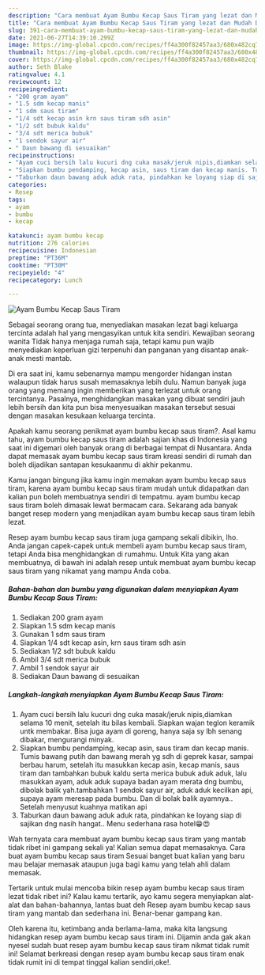 ```yaml
---
description: "Cara membuat Ayam Bumbu Kecap Saus Tiram yang lezat dan Mudah Dibuat"
title: "Cara membuat Ayam Bumbu Kecap Saus Tiram yang lezat dan Mudah Dibuat"
slug: 391-cara-membuat-ayam-bumbu-kecap-saus-tiram-yang-lezat-dan-mudah-dibuat
date: 2021-06-27T14:39:10.299Z
image: https://img-global.cpcdn.com/recipes/ff4a300f82457aa3/680x482cq70/ayam-bumbu-kecap-saus-tiram-foto-resep-utama.jpg
thumbnail: https://img-global.cpcdn.com/recipes/ff4a300f82457aa3/680x482cq70/ayam-bumbu-kecap-saus-tiram-foto-resep-utama.jpg
cover: https://img-global.cpcdn.com/recipes/ff4a300f82457aa3/680x482cq70/ayam-bumbu-kecap-saus-tiram-foto-resep-utama.jpg
author: Seth Blake
ratingvalue: 4.1
reviewcount: 12
recipeingredient:
- "200 gram ayam"
- "1.5 sdm kecap manis"
- "1 sdm saus tiram"
- "1/4 sdt kecap asin krn saus tiram sdh asin"
- "1/2 sdt bubuk kaldu"
- "3/4 sdt merica bubuk"
- "1 sendok sayur air"
- " Daun bawang di sesuaikan"
recipeinstructions:
- "Ayam cuci bersih lalu kucuri dng cuka masak/jeruk nipis,diamkan selama 10 menit, setelah itu bilas kembali. Siapkan wajan teglon keramik untk membakar. Bisa juga ayam di goreng, hanya saja sy lbh senang dibakar, mengurangi minyak."
- "Siapkan bumbu pendamping, kecap asin, saus tiram dan kecap manis. Tumis bawang putih dan bawang merah yg sdh di geprek kasar, sampai berbau harum, setelah itu masukkan kecap asin, kecap manis, saus tiram dan tambahkan bubuk kaldu serta merica bubuk aduk aduk, lalu masukkan ayam, aduk aduk supaya badan ayam merata dng bumbu, dibolak balik yah.tambahkan 1 sendok sayur air, aduk aduk kecilkan api, supaya ayam meresap pada bumbu. Dan di bolak balik ayamnya.. Setelah menyusut kuahnya matikan api"
- "Taburkan daun bawang aduk aduk rata, pindahkan ke loyang siap di sajikan dng nasih hangat.. Menu sederhana rasa hotel😁😍"
categories:
- Resep
tags:
- ayam
- bumbu
- kecap

katakunci: ayam bumbu kecap 
nutrition: 276 calories
recipecuisine: Indonesian
preptime: "PT36M"
cooktime: "PT30M"
recipeyield: "4"
recipecategory: Lunch

---
```



![Ayam Bumbu Kecap Saus Tiram](https://img-global.cpcdn.com/recipes/ff4a300f82457aa3/680x482cq70/ayam-bumbu-kecap-saus-tiram-foto-resep-utama.jpg)

Sebagai seorang orang tua, menyediakan masakan lezat bagi keluarga tercinta adalah hal yang mengasyikan untuk kita sendiri. Kewajiban seorang  wanita Tidak hanya menjaga rumah saja, tetapi kamu pun wajib menyediakan keperluan gizi terpenuhi dan panganan yang disantap anak-anak mesti mantab.

Di era  saat ini, kamu sebenarnya mampu mengorder hidangan instan walaupun tidak harus susah memasaknya lebih dulu. Namun banyak juga orang yang memang ingin memberikan yang terlezat untuk orang tercintanya. Pasalnya, menghidangkan masakan yang dibuat sendiri jauh lebih bersih dan kita pun bisa menyesuaikan masakan tersebut sesuai dengan masakan kesukaan keluarga tercinta. 



Apakah kamu seorang penikmat ayam bumbu kecap saus tiram?. Asal kamu tahu, ayam bumbu kecap saus tiram adalah sajian khas di Indonesia yang saat ini digemari oleh banyak orang di berbagai tempat di Nusantara. Anda dapat memasak ayam bumbu kecap saus tiram kreasi sendiri di rumah dan boleh dijadikan santapan kesukaanmu di akhir pekanmu.

Kamu jangan bingung jika kamu ingin memakan ayam bumbu kecap saus tiram, karena ayam bumbu kecap saus tiram mudah untuk didapatkan dan kalian pun boleh membuatnya sendiri di tempatmu. ayam bumbu kecap saus tiram boleh dimasak lewat bermacam cara. Sekarang ada banyak banget resep modern yang menjadikan ayam bumbu kecap saus tiram lebih lezat.

Resep ayam bumbu kecap saus tiram juga gampang sekali dibikin, lho. Anda jangan capek-capek untuk membeli ayam bumbu kecap saus tiram, tetapi Anda bisa menghidangkan di rumahmu. Untuk Kita yang akan membuatnya, di bawah ini adalah resep untuk membuat ayam bumbu kecap saus tiram yang nikamat yang mampu Anda coba.

<!--inarticleads1-->

##### Bahan-bahan dan bumbu yang digunakan dalam menyiapkan Ayam Bumbu Kecap Saus Tiram:

1. Sediakan 200 gram ayam
1. Siapkan 1.5 sdm kecap manis
1. Gunakan 1 sdm saus tiram
1. Siapkan 1/4 sdt kecap asin, krn saus tiram sdh asin
1. Sediakan 1/2 sdt bubuk kaldu
1. Ambil 3/4 sdt merica bubuk
1. Ambil 1 sendok sayur air
1. Sediakan  Daun bawang di sesuaikan




<!--inarticleads2-->

##### Langkah-langkah menyiapkan Ayam Bumbu Kecap Saus Tiram:

1. Ayam cuci bersih lalu kucuri dng cuka masak/jeruk nipis,diamkan selama 10 menit, setelah itu bilas kembali. Siapkan wajan teglon keramik untk membakar. Bisa juga ayam di goreng, hanya saja sy lbh senang dibakar, mengurangi minyak.
1. Siapkan bumbu pendamping, kecap asin, saus tiram dan kecap manis. Tumis bawang putih dan bawang merah yg sdh di geprek kasar, sampai berbau harum, setelah itu masukkan kecap asin, kecap manis, saus tiram dan tambahkan bubuk kaldu serta merica bubuk aduk aduk, lalu masukkan ayam, aduk aduk supaya badan ayam merata dng bumbu, dibolak balik yah.tambahkan 1 sendok sayur air, aduk aduk kecilkan api, supaya ayam meresap pada bumbu. Dan di bolak balik ayamnya.. Setelah menyusut kuahnya matikan api
1. Taburkan daun bawang aduk aduk rata, pindahkan ke loyang siap di sajikan dng nasih hangat.. Menu sederhana rasa hotel😁😍




Wah ternyata cara membuat ayam bumbu kecap saus tiram yang mantab tidak ribet ini gampang sekali ya! Kalian semua dapat memasaknya. Cara buat ayam bumbu kecap saus tiram Sesuai banget buat kalian yang baru mau belajar memasak ataupun juga bagi kamu yang telah ahli dalam memasak.

Tertarik untuk mulai mencoba bikin resep ayam bumbu kecap saus tiram lezat tidak ribet ini? Kalau kamu tertarik, ayo kamu segera menyiapkan alat-alat dan bahan-bahannya, lantas buat deh Resep ayam bumbu kecap saus tiram yang mantab dan sederhana ini. Benar-benar gampang kan. 

Oleh karena itu, ketimbang anda berlama-lama, maka kita langsung hidangkan resep ayam bumbu kecap saus tiram ini. Dijamin anda gak akan nyesel sudah buat resep ayam bumbu kecap saus tiram nikmat tidak rumit ini! Selamat berkreasi dengan resep ayam bumbu kecap saus tiram enak tidak rumit ini di tempat tinggal kalian sendiri,oke!.


